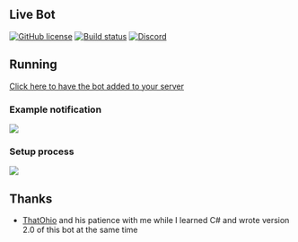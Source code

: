 ## Live Bot
[![GitHub license](https://img.shields.io/github/license/bsquidwrd/LiveBot.svg)](https://github.com/bsquidwrd/LiveBot/blob/master/LICENSE) [![Build status](https://ci.appveyor.com/api/projects/status/mo984v4k8j5k6ema?svg=true)](https://ci.appveyor.com/project/Bsquidwrd47752/livebot) [![Discord](https://discordapp.com/api/guilds/350337137079746581/widget.png?style=shield)](https://discord.gg/zXkb4JP)


## Running
[Click here to have the bot added to your server](https://discordapp.com/oauth2/authorize?client_id=334870738257444865&scope=bot&permissions=519248)

### Example notification
<img src="https://i.imgur.com/n2RXb1E.png" />

### Setup process
<img src="https://i.imgur.com/3zjjOnQ.gif" />


## Thanks
- [ThatOhio](https://github.com/thatohio) and his patience with me while I learned C# and wrote version 2.0 of this bot at the same time
